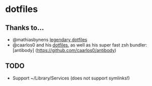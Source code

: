 # dotfiles

## Thanks to…
* @mathiasbynens [legendary dotfiles](https://github.com/mathiasbynens/dotfiles)
* @caarlos0 and his [dotfiles](https://github.com/caarlos0/dotfiles), as well as his super fast zsh bundler: [antibody] (https://github.com/caarlos0/antibody)

## TODO
- Support ~/Library/Services (does not support symlinks!)
